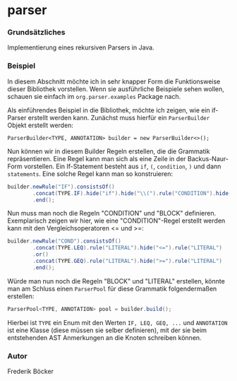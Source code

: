 # parser

### Grundsätzliches
Implementierung eines rekursiven Parsers in Java.

### Beispiel
In diesem Abschnitt möchte ich in sehr knapper Form die Funktionsweise dieser
Bibliothek vorstellen. Wenn sie ausführliche Beispiele sehen wollen, schauen sie einfach im
`org.parser.examples` Package nach.

Als einführendes Beispiel in die Bibliothek, möchte ich zeigen, wie ein if-Parser
erstellt werden kann. Zunächst muss hierfür ein `ParserBuilder` Objekt erstellt werden:
```
ParserBuilder<TYPE, ANNOTATION> builder = new ParserBuilder<>();
```
Nun können wir in diesem Builder Regeln erstellen, die die Grammatik repräsentieren.
Eine Regel kann man sich als eine Zeile in der Backus-Naur-Form vorstellen. Ein
If-Statement besteht aus `if`, `(`, `condition`, `)` und dann `statements`.
Eine solche Regel kann man so konstruieren:
```java
builder.newRule("IF").consistsOf()
        .concat(TYPE.IF).hide("if").hide("\\(").rule("CONDITION").hide("\\)").rule("BLOCK")
        .end();
```
Nun muss man noch die Regeln "CONDITION" und "BLOCK" definieren. Exemplarisch zeigen
wir hier, wie eine "CONDITION"-Regel erstellt werden kann mit den Vergleichsoperatoren
<= und >=:
```java
builder.newRule("COND").consistsOf()
        .concat(TYPE.LEQ).rule("LITERAL").hide("<=").rule("LITERAL")
        .or()
        .concat(TYPE.GEQ).rule("LITERAL").hide(">=").rule("LITERAL")
        .end();
```
Würde man nun noch die Regeln "BLOCK" und "LITERAL" erstellen, könnte man am Schluss
einen `ParserPool` für diese Grammatik folgendermaßen erstellen:
```java
ParserPool<TYPE, ANNOTATION> pool = builder.build();
```

Hierbei ist `TYPE` ein Enum mit den Werten `IF, LEQ, GEQ, ...` und 
`ANNOTATION` ist eine Klasse (diese müssen sie selber definieren), mit der sie beim entstehenden AST 
Anmerkungen an die Knoten schreiben können.



### Autor
Frederik Böcker

